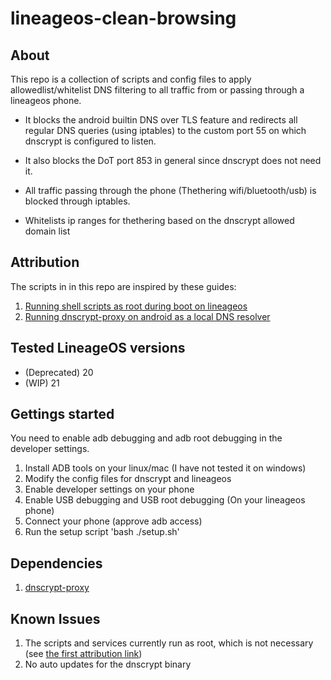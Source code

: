 # lineageos-clean-browsing

## About
This repo is a collection of scripts and config files to apply allowedlist/whitelist DNS filtering
to all traffic from or passing through a lineageos phone. 

* It blocks the android builtin DNS over TLS feature and redirects all regular DNS queries (using iptables)
to the custom port 55 on which dnscrypt is configured to listen.

* It also blocks the DoT port 853 in general since dnscrypt does not need it.

* All traffic passing through the phone (Thethering wifi/bluetooth/usb) is blocked through iptables.
* Whitelists ip ranges for thethering based on the dnscrypt allowed domain list


## Attribution
The scripts in in this repo are inspired by these guides:

1. [Running shell scripts as root during boot on lineageos](https://ch1p.io/lineageos-run-shell-script-at-boot-as-root/)
2. [Running dnscrypt-proxy on android as a local DNS resolver](https://android.stackexchange.com/questions/207484/how-to-run-dnscrypt-as-a-background-service-on-android)

## Tested LineageOS versions

* (Deprecated) 20
* (WIP) 21

## Gettings started
You need to enable adb debugging and adb root debugging in the developer settings.

1. Install ADB tools on your linux/mac (I have not tested it on windows)
2. Modify the config files for dnscrypt and lineageos
4. Enable developer settings on your phone
5. Enable USB debugging and USB root debugging (On your lineageos phone)
6. Connect your phone (approve adb access)
7. Run the setup script 'bash ./setup.sh'

## Dependencies
1. [dnscrypt-proxy](https://github.com/DNSCrypt/dnscrypt-proxy)

## Known Issues
1. The scripts and services currently run as root, which is not necessary (see [the first attribution link](#attribution))
3. No auto updates for the dnscrypt binary
